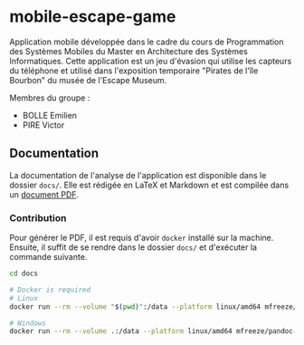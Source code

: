 # mobile-escape-game
Application mobile développée dans le cadre du cours de Programmation des Systèmes Mobiles du Master en Architecture des Systèmes Informatiques. Cette application est un jeu d'évasion qui utilise les capteurs du téléphone et utilisé dans l'exposition temporaire "Pirates de l'île Bourbon" du musée de l'Escape Museum.

Membres du groupe :
- BOLLE Emilien
- PIRE Victor

## Documentation
La documentation de l'analyse de l'application est disponible dans le dossier `docs/`. Elle est rédigée en LaTeX et Markdown et est compilée dans un [document PDF](./docs/rapport.pdf).

### Contribution
Pour générer le PDF, il est requis d'avoir `docker` installé sur la machine. Ensuite, il suffit de se rendre dans le dossier `docs/` et d'exécuter la commande suivante.
```bash
cd docs

# Docker is required
# Linux
docker run --rm --volume "$(pwd)":/data --platform linux/amd64 mfreeze/pandoc-iesn:mermaid-latest-ubuntu -p xelatex -m -l -M -e -N -c -I -T -s IEEE.csl pdf rapport.md

# Windows
docker run --rm --volume .:/data --platform linux/amd64 mfreeze/pandoc-iesn:mermaid-latest-ubuntu -p xelatex -m -l -M -e -N -c -I -T -s IEEE.csl pdf rapport.md
```
